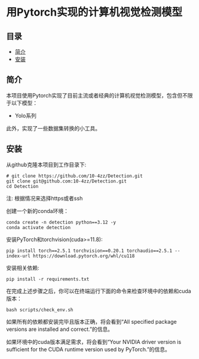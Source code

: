 # 用Pytorch实现的计算机视觉检测模型

## 目录
- [简介](#简介)
- [安装](#安装)

## 简介
本项目使用Pytorch实现了目前主流或者经典的计算机视觉检测模型，包含但不限于以下模型：
- Yolo系列

此外，实现了一些数据集转换的小工具。


## 安装
从github克隆本项目到工作目录下:
````
# git clone https://github.com/10-4zz/Detection.git
git clone git@github.com:10-4zz/Detection.git
cd Detection
````
注: 根据情况来选择https或者ssh

创建一个新的conda环境：
````
conda create -n detection python==3.12 -y
conda activate detection
````

安装PyTorch和torchvision(cuda>=11.8):
````
pip install torch==2.5.1 torchvision==0.20.1 torchaudio==2.5.1 --index-url https://download.pytorch.org/whl/cu118
````

安装相关依赖:
````
pip install -r requirements.txt
````

在完成上述步骤之后，你可以在终端运行下面的命令来检查环境中的依赖和cuda版本：
````
bash scripts/check_env.sh
````
如果所有的依赖都安装完毕且版本正确，将会看到“All specified package versions are installed and correct.”的信息。

如果环境中的cuda版本满足需求，将会看到“Your NVIDIA driver version is sufficient for the CUDA runtime version used by PyTorch.”的信息。

